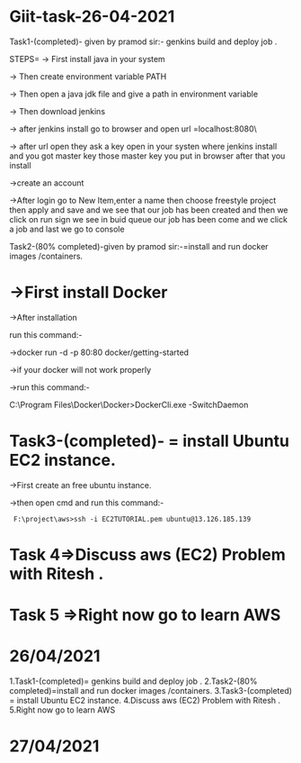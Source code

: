 # Giit-task-26-04-2021

Task1-(completed)- given by pramod sir:-  genkins build and deploy job .
 
 STEPS=
  -> First install java in  your system 
  
  -> Then create  environment variable PATH
  
  -> Then open a java jdk file and give a path in environment variable
  
  -> Then download jenkins
  
  -> after jenkins install go to browser and open url =localhost:8080\
  
  -> after url open  they ask a key open in your systen where jenkins install and you got master key 
       those master key you put in browser after that you install 
       
  ->create an account
  
  ->After login go to New Item,enter a name then choose freestyle project then apply and save and we see that our job has been created and
     then we click on run sign we see in buid queue our job has been come and we click a job and last we go to console 
      



Task2-(80% completed)-given by pramod sir:-=install and run docker images /containers.

 ->First install Docker
=========================

  ->After installation
  
   run this command:-
   
  ->docker run -d -p 80:80 docker/getting-started  


  ->if your docker will not work properly
  
  ->run this command:-
    
   C:\Program Files\Docker\Docker>DockerCli.exe -SwitchDaemon
    
    


Task3-(completed)- = install Ubuntu EC2 instance.
======

  ->First create an free ubuntu instance.
  
  ->then open cmd and run this command:-
  
     F:\project\aws>ssh -i EC2TUTORIAL.pem ubuntu@13.126.185.139 
     
     
     
  
Task 4=>Discuss aws (EC2) Problem with Ritesh .
=======


Task 5 =>Right now go to learn AWS
========


26/04/2021
===========
1.Task1-(completed)= genkins build and deploy job .
2.Task2-(80% completed)=install and run docker images /containers.
3.Task3-(completed) = install Ubuntu EC2 instance.
4.Discuss aws (EC2) Problem with Ritesh .
5.Right now go to learn AWS


27/04/2021
============





